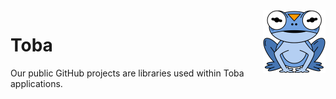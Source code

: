 <img src="./images/logo-colored.svg" align="right" width="100"/>

# Toba



Our public GitHub projects are libraries used within Toba applications.